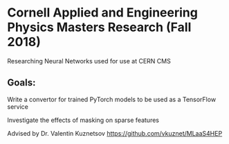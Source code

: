 # Cornell Applied and Engineering Physics Masters Research (Fall 2018)
Researching Neural Networks used for use at CERN CMS

## Goals: 
Write a convertor for trained PyTorch models to be used as a TensorFlow service

Investigate the effects of masking on sparse features




Advised by Dr. Valentin Kuznetsov
https://github.com/vkuznet/MLaaS4HEP
